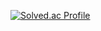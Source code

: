 
[![Solved.ac Profile](http://mazassumnida.wtf/api/v2/generate_badge?boj=백준아이디)](https://solved.ac/Songwugi700/)
<!--
**ZhongdanBae/ZhongdanBae** is a ✨ _special_ ✨ repository because its `README.md` (this file) appears on your GitHub profile.

Here are some ideas to get you started:

- 🔭 I’m currently working on ...
- 🌱 I’m currently learning ...
- 👯 I’m looking to collaborate on ...
- 🤔 I’m looking for help with ...
- 💬 Ask me about ...
- 📫 How to reach me: ...
- 😄 Pronouns: ...
- ⚡ Fun fact: ...
-->
